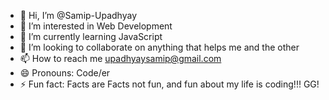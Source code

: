 - 👋 Hi, I’m @Samip-Upadhyay
- 👀 I’m interested in Web Development 
- 🌱 I’m currently learning JavaScript
- 💞️ I’m looking to collaborate on anything that helps me and the other
- 📫 How to reach me upadhyaysamip@gmail.com
- 😄 Pronouns: Code/er
- ⚡ Fun fact: Facts are Facts not fun, and fun about my life is coding!!! GG!

<!---
Samip-Upadhyay/Samip-Upadhyay is a ✨ special ✨ repository because its `README.md` (this file) appears on your GitHub profile.
You can click the Preview link to take a look at your changes.
--->
